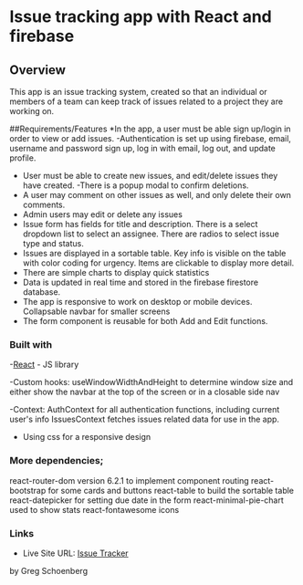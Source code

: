 # Issue tracking app with React and firebase

## Overview

This app is an issue tracking system, created so that an individual or members of a team can keep track of issues related to a project they are working on.

##Requirements/Features
*In the app, a user must be able sign up/login in order to view or add issues.
         -Authentication is set up using firebase, email, username and password sign up, log in
with email, log out, and update profile.

* User must be able to create new issues, and edit/delete issues they have created. 
         -There is a popup modal to confirm deletions. 
* A user may comment on other issues as well, and only delete their own comments.
* Admin users may edit or delete any issues
* Issue form has fields for title and description. There is a select dropdown list to select an assignee. There are radios to select issue type and status.
* Issues are displayed in a sortable table. Key info is visible on the table with color coding for urgency. Items are clickable to display more detail.
* There are simple charts to display quick statistics
* Data is updated in real time and stored in the firebase firestore database.
* The app is responsive to work on desktop or mobile devices. Collapsable navbar for smaller screens
* The form component is reusable for both Add and Edit functions.
     
### Built with

-[React](https://reactjs.org/) - JS library

-Custom hooks: useWindowWidthAndHeight to determine window size and either show the navbar
at the top of the screen or in a closable side nav

-Context: AuthContext for all authentication functions, including current user's info
         IssuesContext fetches issues related data for use in the app.
         
- Using css for a responsive design

### More dependencies;
react-router-dom version 6.2.1 to implement component routing
react-bootstrap for some cards and buttons
react-table to build the sortable table
react-datepicker for setting due date in the form
react-minimal-pie-chart used to show stats
react-fontawesome icons


### Links

- Live Site URL: [Issue Tracker](https://)


by Greg Schoenberg
